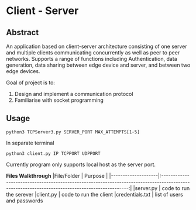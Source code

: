# Client - Server 

## Abstract
An application based on client-server architecture consisting of one server and multiple clients communicating concurrently as well as peer to peer networks. Supports a range of functions including Authentication, data generation, data sharing between edge device and server, and between two edge devices.

Goal of project is to:
1. Design and implement a communication protocol
2. Familiarise with socket programming

## Usage
```
python3 TCPServer3.py SERVER_PORT MAX_ATTEMPTS[1-5]
```
In separate terminal
```
python3 client.py IP TCPPORT UDPPORT
```
Currently program only supports local host as the server port.

**Files Walkthrough**
|File/Folder         | Purpose                                                                                                                                        |
|--------------------|:----------------------------------------------------------------------------------------------------------------------------------------------:|
|server.py      | code to run the serever
|client.py         | code to run the client
|credentials.txt      | list of users and passwords
